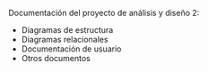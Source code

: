 Documentación del proyecto de análisis y diseño 2:
- Diagramas de estructura
- Diagramas relacionales
- Documentación de usuario
- Otros documentos
